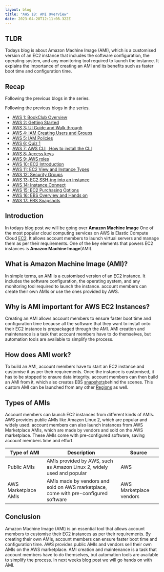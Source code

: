 ```yaml
---
layout: blog
title: "AWS 18: AMI Overview"
date: 2023-04-28T12:11:08.322Z
---
```


## TLDR
Todays blog is about Amazon Machine Image (AMI), which is a customised version of an EC2 instance that includes the software configuration, the operating system, and any monitoring tool required to launch the instance. It explains the importance of creating an AMI and its benefits such as faster boot time and configuration time.
## Recap

Following the previous blogs in the series.

Following the previous blogs in the series.

- [AWS 1: BookClub Overview](https://magicishaqblog.netlify.app/aws/)
- [AWS 2: Getting Started](https://magicishaqblog.netlify.app/2023-01-23-aws-2-getting-started/)
- [AWS 3: UI Guide and Walk through](https://magicishaqblog.netlify.app/2023-01-27-aws-3-UI-guide-and-walkthrough)
- [AWS 4: IAM Creating Users and Groups](https://magicishaqblog.netlify.app/2023-01-28-aws-4-IAM)
- [AWS 5: IAM Policies](https://magicishaqblog.netlify.app/2023-02-03-aws-5-IAM-polices)
- [AWS 6: Quiz 1 ](https://magicishaqblog.netlify.app/aws-quiz-one)
- [AWS 7: AWS CLI , How to install the CLI](https://magicishaqblog.netlify.app/2023-10-03-aws-7-cli)
- [AWS 8: Access keys](https://magicishaqblog.netlify.app/2023-10-03-aws-8-access-keys)
- [AWS 9: AWS roles](https://magicishaqblog.netlify.app/2023-02-17-aws-9-roles)
- [AWS 10: EC2 Introduction](https://magicishaqblog.netlify.app/2023-02-24-aws-10-EC2/)
- [AWS 11: EC2 View and Instance Types](https://magicishaqblog.netlify.app/2023-03-03-aws-11-EC2-View-and-instance-types)
- [AWS 12: Security Groups](https://magicishaqblog.netlify.app/2023-03-10-aws-12-security-groups)
- [AWS 13: EC2 SSH-ing into an instance](https://magicishaqblog.netlify.app/2023-03-17-aws-13-ssh)
- [AWS 14: Instance Connect](https://magicishaqblog.netlify.app/2023-03-24-aws-14-instance-connect)
- [AWS 15: EC2 Purchasing Options](https://magicishaqblog.netlify.app/2023-03-31-aws-15-EC2-purchasing-options)
- [AWS 16: EBS Overview and Hands on](https://magicishaqblog.netlify.app/2023-04-14-aws-16-EBS-Overview-and-Hands-On)
- [AWS 17: EBS Snapshots](https://magicishaqblog.netlify.app/2023-04-21-aws-17-ebs-snapshots)

## Introduction

In todays blog post we will be going over **Amazon Machine Image**
One of the most popular cloud computing services on AWS is Elastic Compute Cloud [EC2](https://magicishaqblog.netlify.app/2023-02-24-aws-10-EC2/). It allows account members to launch virtual servers and manage them as per their requirements. One of the key elements that powers EC2 instances is **Amazon Machine Image**(AMI).

## What is Amazon Machine Image (AMI)?

In simple terms, an AMI is a customised version of an EC2 instance. It includes the software configuration, the operating system, and any monitoring tool required to launch the instance. account members can create their own AMIs or use the ones provided by AWS.

## Why is AMI important for AWS EC2 Instances?

Creating an AMI allows account members to ensure faster boot time and configuration time because all the software that they want to install onto their EC2 instance is prepackaged through the AMI. AMI creation and maintenance is a task that account members have to do themselves, but automation tools are available to simplify the process.

## How does AMI work?

To build an AMI, account members have to start an EC2 instance and customise it as per their requirements. Once the instance is customised, it has to be stopped to ensure data integrity. account members can then build an AMI from it, which also creates EBS [snapshots](https://magicishaqblog.netlify.app/2023-04-21-aws-17-ebs-snapshots)behind the scenes. This custom AMI can be launched from any other [Regions](https://magicishaqblog.netlify.app/2023-01-23-aws-2-getting-started/) as well.

## Types of AMIs

Account members can launch EC2 instances from different kinds of AMIs. AWS provides public AMIs like Amazon Linux 2, which are popular and widely used. account members can also launch instances from AWS Marketplace AMIs, which are made by vendors and sold on the AWS marketplace. These AMIs come with pre-configured software, saving account members time and effort.

| Type of AMI          | Description                                                                         | Source                  |
| -------------------- | ----------------------------------------------------------------------------------- | ----------------------- |
| Public AMIs          | AMIs provided by AWS, such as Amazon Linux 2, widely used and popular               | AWS                     |
| AWS Marketplace AMIs | AMIs made by vendors and sold on AWS marketplace, come with pre-configured software | AWS Marketplace vendors |

## Conclusion

Amazon Machine Image (AMI) is an essential tool that allows account members to customise their EC2 instances as per their requirements. By creating their own AMIs, account members can ensure faster boot time and configuration time. AWS provides public AMIs and vendors sell their own AMIs on the AWS marketplace. AMI creation and maintenance is a task that account members have to do themselves, but automation tools are available to simplify the process. In next weeks blog post we will go hands on with AMI.
